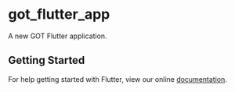 # got_flutter_app

A new GOT Flutter application.

## Getting Started

For help getting started with Flutter, view our online
[documentation](https://flutter.io/).
